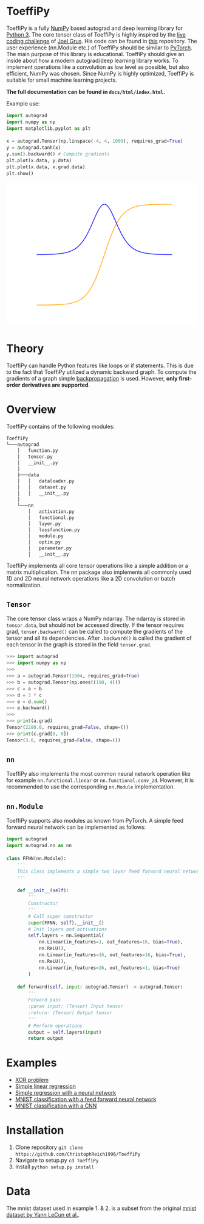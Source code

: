 # ToeffiPy

ToeffiPy is a fully [NumPy](https://numpy.org/) based autograd and deep learning library for 
[Python 3](https://www.python.org/). The core tensor class of ToeffiPy is highly inspired by the 
[live coding challenge](https://www.youtube.com/watch?v=RxmBukb-Om4&list=PLeDtc0GP5ICldMkRg-DkhpFX1rRBNHTCs) 
of [Joel Grus](https://github.com/joelgrus/). His code can be found in [this](https://github.com/joelgrus/autograd/) 
repository. The user experience (nn.Module etc.) of ToeffiPy should be similar to [PyTorch](https://pytorch.org/). 
The main purpose of this library is educational. ToeffiPy should give an inside about how a modern autograd/deep 
learning library works. To implement operations like a convolution as low level as possible, but also efficient, NumPy 
was chosen. Since NumPy is highly optimized, ToeffiPy is suitable for small machine learning projects.


**The full documentation can be found in `docs/html/index.html`.**

Example use:
```python
import autograd
import numpy as np
import matplotlib.pyplot as plt

x = autograd.Tensor(np.linspace(-4, 4, 1000), requires_grad=True)
y = autograd.tanh(x)
y.sum().backward() # Compute gradients
plt.plot(x.data, y.data)
plt.plot(x.data, x.grad.data)
plt.show()
```

![Tanh plot](examples/tanh.png)

# Theory

ToeffiPy can handle Python features like loops or if statements. This is due to the fact that ToeffiPy utilized a 
dynamic backward graph. To compute the gradients of a graph simple
[backpropagation](https://en.wikipedia.org/wiki/Backpropagation) is used. However, **only first-order derivatives are 
supported**.

# Overview

ToeffiPy contains of the following modules:

```
ToeffiPy
└───autograd
    │   function.py
    │   tensor.py
    │   __init__.py
    │
    ├───data
    │   │   dataloader.py
    │   │   dataset.py
    │   │   __init__.py
    │
    └───nn
        │   activation.py
        │   functional.py
        │   layer.py
        │   lossfunction.py
        │   module.py
        │   optim.py
        │   parameter.py
        │   __init__.py
```

ToeffiPy implements all core tensor operations like a simple addition or a matrix multiplication.
The nn package also implements all commonly used 1D and 2D neural network operations like a 2D convolution or batch 
normalization.

## `Tensor`

The core tensor class wraps a NumPy ndarray. The ndarray is stored in `tensor.data`, but should not be accessed 
directly. If the tensor requires grad, `tensor.backward()` can be called to compute the gradients of the tensor and all 
its dependencies. After `.backward()` is called the gradient of each tensor in the graph is stored in the field 
`tensor.grad`.

```python
>>> import autograd
>>> import numpy as np
>>> 
>>> a = autograd.Tensor(1904, requires_grad=True)
>>> b = autograd.Tensor(np.ones((190, 4)))
>>> c = a + b
>>> d = 3 * c
>>> e = d.sum()
>>> e.backward()
>>>
>>> print(a.grad)
Tensor(2280.0, requires_grad=False, shape=())
>>> print(c.grad[0, 0])
Tensor(3.0, requires_grad=False, shape=())
```

## `nn`

ToeffiPy also implements the most common neural network operation like for example `nn.functional.linear` or 
`nn.functional.conv_2d`. However, it is recommended to use the corresponding `nn.Module` implementation.

## `nn.Module`

ToeffiPy supports also modules as known from PyTorch. A simple feed forward neural network can be implemented as follows:

```python
import autograd
import autograd.nn as nn

class FFNN(nn.Module):
    '''
    This class implements a simple two layer feed forward neural network for classification.
    '''

    def __init__(self):
        '''
        Constructor
        '''
        # Call super constructor
        super(FFNN, self).__init__()
        # Init layers and activations
        self.layers = nn.Sequential(
            nn.Linear(in_features=1, out_features=16, bias=True),
            nn.ReLU(),
            nn.Linear(in_features=16, out_features=16, bias=True),
            nn.ReLU(),
            nn.Linear(in_features=16, out_features=1, bias=True)
        )

    def forward(self, input: autograd.Tensor) -> autograd.Tensor:
        '''
        Forward pass
        :param input: (Tensor) Input tensor
        :return: (Tensor) Output tensor
        '''
        # Perform operations
        output = self.layers(input)
        return output
```

# Examples

* [XOR problem](examples/xor.py)
* [Simple linear regression](examples/regression.py)
* [Simple regression with a neural network](examples/regression_nn.py)
* [MNIST classification with a feed forward neural network](examples/mnist_ff.py)
* [MNIST classification with a CNN](examples/mnist_conv.py)

# Installation

1. Clone repository `git clone https://github.com/ChristophReich1996/ToeffiPy`
2. Navigate to setup.py `cd ToeffiPy`
3. Install `python setup.py install`

# Data

The mnist dataset used in example 1. & 2. is a subset from the original [mnist dataset by Yann LeCun et al.](http://yann.lecun.com/exdb/mnist/).
